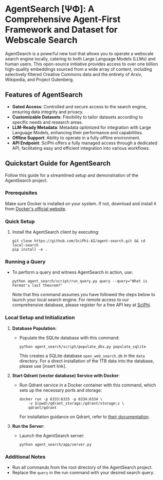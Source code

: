 # AgentSearch [ΨΦ]: A Comprehensive Agent-First Framework and Dataset for Webscale Search

AgentSearch is a powerful new tool that allows you to operate a webscale search engine locally, catering to both Large Language Models (LLMs) and human users. This open-source initiative provides access to over one billion high-quality embeddings sourced from a wide array of content, including selectively filtered Creative Commons data and the entirety of Arxiv, Wikipedia, and Project Gutenberg.

## Features of AgentSearch

- **Gated Access**: Controlled and secure access to the search engine, ensuring data integrity and privacy.
- **Customizable Datasets**: Flexibility to tailor datasets according to specific needs and research areas.
- **LLM-Ready Metadata**: Metadata optimized for integration with Large Language Models, enhancing their performance and capabilities.
- **Offline Support**: Ability to operate in a fully offline environment.
- **API Endpoint**: SciPhi offers a fully managed access through a dedicated API, facilitating easy and efficient integration into various workflows.

## Quickstart Guide for AgentSearch

Follow this guide for a streamlined setup and demonstration of the AgentSearch project.

### Prerequisites

Make sure Docker is installed on your system. If not, download and install it from [Docker's official website](https://www.docker.com/).

### Quick Setup

1. Install the AgentSearch client by executing:

   ```shell
   git clone https://github.com/SciPhi-AI/agent-search.git && cd local-search
   pip install -e .
   ```

### Running a Query

- To perform a query and witness AgentSearch in action, use:

  ```shell
  python agent_search/script/run_query.py query --query="What is Fermat's last theorem?"
  ```

  Note that this command assumes you have followed the steps below to launch your local search engine. For remote access to our comprehensive database, please register for a free API key at [SciPhi](https://www.sciphi.ai/).

### Local Setup and Initialization

1. **Database Population**:
   - Populate the SQLite database with this command:

     ```shell
     python agent_search/script/populate_dbs.py populate_sqlite
     ```

     This creates a SQLite database `open_web_search.db` in the `data` directory. For a direct installation of the 1TB data into the database, please use [insert link].

2. **Start Qdrant (vector database) Service with Docker**:
   - Run Qdrant service in a Docker container with this command, which sets up the necessary ports and storage:

     ```shell
     docker run -p 6333:6333 -p 6334:6334 \
         -v $(pwd)/qdrant_storage:/qdrant/storage:z \
         qdrant/qdrant
     ```

     For installation guidance on Qdrant, refer to [their documentation](https://qdrant.tech/documentation/quick-start/).

3. **Run the Server**:
   - Launch the AgentSearch server:

     ```shell
     python agent_search/app/server.py
     ```

### Additional Notes

- Run all commands from the root directory of the AgentSearch project.
- Replace the `query` in the run command with your desired search query.